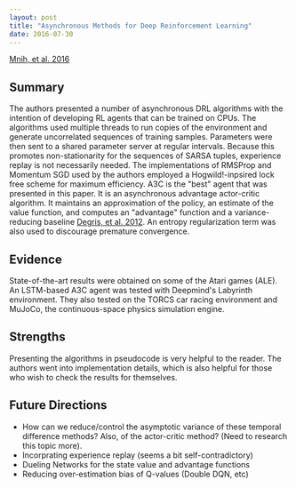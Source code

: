 ```yaml
---
layout: post
title: "Asynchronous Methods for Deep Reinforcement Learning"
date: 2016-07-30
---
```


[Mnih, et al. 2016](http://arxiv.org/pdf/1602.01783v1.pdf)

## Summary

The authors presented a number of asynchronous DRL algorithms with the intention of developing RL agents that can be trained on CPUs. 
The algorithms used multiple threads to run copies of the environment and generate uncorrelated sequences of training samples. 
Parameters were then sent to a shared parameter server at regular intervals. Because this promotes non-stationarity for the sequences of SARSA tuples, experience replay is not necessarily needed.
The implementations of RMSProp and Momentum SGD used by the authors employed a Hogwild!-inpsired lock free scheme for maximum efficiency. 
A3C is the "best" agent that was presented in this paper. It is an asynchronous advantage actor-critic algorithm. It maintains an approximation of the
policy, an estimate of the value function, and computes an "advantage" function and a variance-reducing baseline [Degris, et al. 2012](http://icml.cc/2012/papers/268.pdf). An entropy regularization term was also used to discourage premature convergence. 

## Evidence 

State-of-the-art results were obtained on some of the Atari games (ALE). An LSTM-based A3C agent was tested with Deepmind's Labyrinth environment. They also tested on the TORCS car racing environment and MuJoCo, the continuous-space physics simulation engine. 

## Strengths 

Presenting the algorithms in pseudocode is very helpful to the reader. The authors went into implementation details, which is also helpful for those who wish to check the results for themselves.

## Future Directions

* How can we reduce/control the asymptotic variance of these temporal difference methods? Also, of the actor-critic method? (Need to research this topic more).
* Incorprating experience replay (seems a bit self-contradictory)
* Dueling Networks for the state value and advantage functions
* Reducing over-estimation bias of Q-values (Double DQN, etc)
